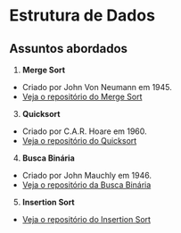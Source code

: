 # Estrutura de Dados

## Assuntos abordados

1. **Merge Sort**
  - Criado por John Von Neumann em 1945.
  - [Veja o repositório do Merge Sort](https://github.com/JandersonMota/estrutura-de-dados/tree/main/Merge-Sort)
3. **Quicksort**
  - Criado por C.A.R. Hoare em 1960.
  - [Veja o repositório do Quicksort](https://github.com/JandersonMota/estrutura-de-dados/tree/main/Quicksort)
4. **Busca Binária**
  - Criado por John Mauchly em 1946.
  - [Veja o repositório da Busca Binária](https://github.com/JandersonMota/estrutura-de-dados/tree/main/Busca-Binaria)
5. **Insertion Sort**
  - [Veja o repositório do Insertion Sort](https://github.com/JandersonMota/estrutura-de-dados/tree/main/Insertion-Sort)

